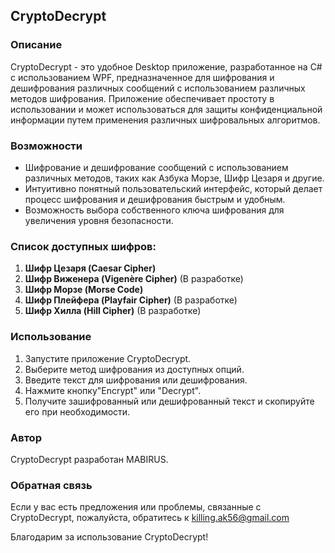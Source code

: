 ## CryptoDecrypt

### Описание
CryptoDecrypt - это удобное Desktop приложение, разработанное на C# с использованием WPF, предназначенное для шифрования и дешифрования различных сообщений с использованием различных методов шифрования. Приложение обеспечивает простоту в использовании и может использоваться для защиты конфиденциальной информации путем применения различных шифровальных алгоритмов.

### Возможности
- Шифрование и дешифрование сообщений с использованием различных методов, таких как Азбука Морзе, Шифр Цезаря и другие.
- Интуитивно понятный пользовательский интерфейс, который делает процесс шифрования и дешифрования быстрым и удобным.
- Возможность выбора собственного ключа шифрования для увеличения уровня безопасности.

### Список доступных шифров:
1. **Шифр Цезаря (Caesar Cipher)**
2. **Шифр Виженера (Vigenère Cipher)** (В разработке)
3. **Шифр Морзе (Morse Code)**
4. **Шифр Плейфера (Playfair Cipher)** (В разработке)
5. **Шифр Хилла (Hill Cipher)** (В разработке)

### Использование
1. Запустите приложение CryptoDecrypt.
2. Выберите метод шифрования из доступных опций.
3. Введите текст для шифрования или дешифрования.
4. Нажмите кнопку"Encrypt" или "Decrypt".
5. Получите зашифрованный или дешифрованный текст и скопируйте его при необходимости.
   
### Автор
CryptoDecrypt разработан MABIRUS.

### Обратная связь
Если у вас есть предложения или проблемы, связанные с CryptoDecrypt, пожалуйста, обратитесь к killing.ak56@gmail.com

Благодарим за использование CryptoDecrypt!
